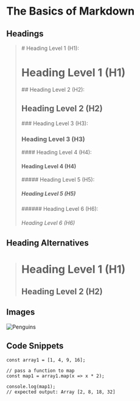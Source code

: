 # The Basics of Markdown

## Headings
> \# Heading Level 1 (H1):
> # Heading Level 1 (H1)
> \#\# Heading Level 2 (H2):
> ## Heading Level 2 (H2)
> \#\#\# Heading Level 3 (H3):
> ### Heading Level 3 (H3)
> \#\#\#\# Heading Level 4 (H4):
> #### Heading Level 4 (H4)
> \#\#\#\#\# Heading Level 5 (H5):
> ##### Heading Level 5 (H5)
> \#\#\#\#\#\# Heading Level 6 (H6):
> ###### Heading Level 6 (H6)

## Heading Alternatives

> Heading Level 1 (H1)
> ===============
> Heading Level 2 (H2)
> ----------------

## Images

![Penguins](https://i.natgeofe.com/k/88de42b8-764c-40d2-89ee-e72d55dc95b8/emperor-penguin-chicks_4x3.jpg)

## Code Snippets
~~~ 
const array1 = [1, 4, 9, 16];

// pass a function to map
const map1 = array1.map(x => x * 2);

console.log(map1);
// expected output: Array [2, 8, 18, 32]

~~~